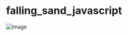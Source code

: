 # falling_sand_javascript
![image](https://user-images.githubusercontent.com/34283640/219655889-79ca1929-c795-4ff3-821f-f9947a6102cb.png)
